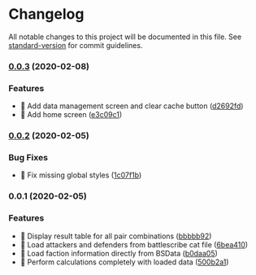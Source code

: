 # Changelog

All notable changes to this project will be documented in this file. See [standard-version](https://github.com/conventional-changelog/standard-version) for commit guidelines.

### [0.0.3](https://github.com/cemderin/battle-calculator-ui/compare/v0.0.2...v0.0.3) (2020-02-08)


### Features

* 🎸 Add data management screen and clear cache button ([d2692fd](https://github.com/cemderin/battle-calculator-ui/commit/d2692fdb1efa7a6bfd7e677c096cc57e4680fde4))
* 🎸 Add home screen ([e3c09c1](https://github.com/cemderin/battle-calculator-ui/commit/e3c09c15ebe20b3399e1f9ede0d3cdd948c90ec7))

### [0.0.2](https://github.com/cemderin/battle-calculator-ui/compare/v0.0.1...v0.0.2) (2020-02-05)


### Bug Fixes

* 🐛 Fix missing global styles ([1c07f1b](https://github.com/cemderin/battle-calculator-ui/commit/1c07f1b05482fb418a06efd82d31665ae18895ad))

### 0.0.1 (2020-02-05)


### Features

* 🎸 Display result table for all pair combinations ([bbbbb92](https://github.com/cemderin/battle-calculator-ui/commit/bbbbb92a0b14049eaeb5c2a075178d35fbcd9fb7))
* 🎸 Load attackers and defenders from battlescribe cat file ([6bea410](https://github.com/cemderin/battle-calculator-ui/commit/6bea410c58f3c1b18b4a7929dd817cc0f424f4cd))
* 🎸 Load faction information directly from BSData ([b0daa05](https://github.com/cemderin/battle-calculator-ui/commit/b0daa059164633ade0141224662f917eb416311c))
* 🎸 Perform calculations completely with loaded data ([500b2a1](https://github.com/cemderin/battle-calculator-ui/commit/500b2a1a8a98acfb7f3f79336eabe4d79e3026cb))
